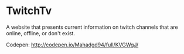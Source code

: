 # TwitchTv
A website that presents current information on twitch channels that are online, offline, or don't exist.

Codepen: http://codepen.io/Mahadgd94/full/KVGWgJ/
